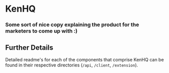 # KenHQ

### Some sort of nice copy explaining the product for the marketers to come up with :)

## Further Details
Detailed readme's for each of the components that comprise KenHQ can be found in their respective directories (`/api`, `/client`, `/extension`).

